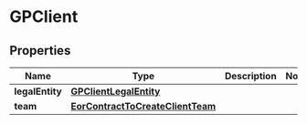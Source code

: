 

# GPClient


## Properties

| Name | Type | Description | Notes |
|------------ | ------------- | ------------- | -------------|
|**legalEntity** | [**GPClientLegalEntity**](GPClientLegalEntity.md) |  |  |
|**team** | [**EorContractToCreateClientTeam**](EorContractToCreateClientTeam.md) |  |  |



